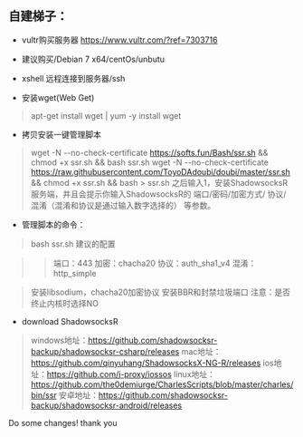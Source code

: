 
## 自建梯子：

* vultr购买服务器 https://www.vultr.com/?ref=7303716 

* 建议购买/Debian 7 x64/centOs/unbutu 

* xshell 远程连接到服务器/ssh 
* 安装wget(Web Get) 

> apt-get install wget | yum -y install wget 

* 拷贝安装一键管理脚本 

> wget -N --no-check-certificate https://softs.fun/Bash/ssr.sh && chmod +x ssr.sh && bash ssr.sh 
> wget -N --no-check-certificate https://raw.githubusercontent.com/ToyoDAdoubi/doubi/master/ssr.sh && chmod +x ssr.sh && bash > ssr.sh
> 之后输入1，安装ShadowsocksR服务端，并且会提示你输入ShadowsocksR的 端口/密码/加密方式/ 协议/混淆（混淆和协议是通过输入数字选择的） 等参数。

* 管理脚本的命令：
> bash ssr.sh 
> 建议的配置 

> > 端口：443 
> > 加密：chacha20 
> > 协议：auth_sha1_v4 
> > 混淆：http_simple 

> 安装libsodium，chacha20加密协议
> 安装BBR和封禁垃圾端口
> 注意：是否终止内核时选择NO

* download ShadowsocksR 
> windows地址：https://github.com/shadowsocksr-backup/shadowsocksr-csharp/releases
> mac地址：https://github.com/qinyuhang/ShadowsocksX-NG-R/releases
> ios地址：https://github.com/j-proxy/iossos
> linux地址：https://github.com/the0demiurge/CharlesScripts/blob/master/charles/bin/ssr
> 安卓地址：https://github.com/shadowsocksr-backup/shadowsocksr-android/releases

Do some changes! thank you
